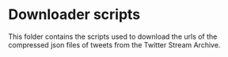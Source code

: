 # Downloader scripts

This folder contains the scripts used to download the urls of the compressed json files of tweets from the Twitter Stream Archive.